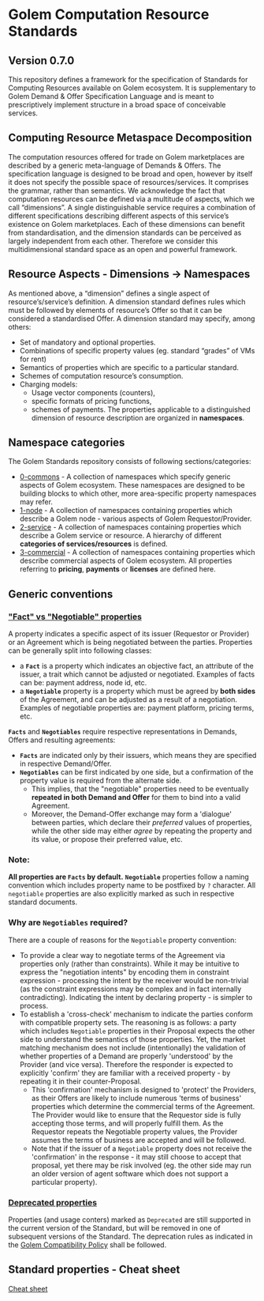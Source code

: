 # Golem Computation Resource Standards

## Version 0.7.0

This repository defines a framework for the specification of Standards for Computing Resources available on Golem ecosystem. It is supplementary to Golem Demand & Offer Specification Language and is meant to prescriptively implement structure in a broad space of conceivable services.

## Computing Resource Metaspace Decomposition
The computation resources offered for trade on Golem marketplaces are described by a generic meta-language of Demands & Offers. The specification language is designed to be broad and open, however by itself it does not specify the possible space of resources/services. It comprises the grammar, rather than semantics.
We acknowledge the fact that computation resources can be defined via a multitude of aspects, which we call “dimensions”. A single distinguishable service requires a combination of different specifications describing different aspects of this service’s existence on Golem marketplaces. Each of these dimensions can benefit from standardisation, and the dimension standards can be perceived as largely independent from each other. Therefore we consider this multidimensional standard space as an open and powerful framework.

## Resource Aspects - Dimensions -> Namespaces
As mentioned above, a “dimension” defines a single aspect of resource’s/service’s definition. A dimension standard defines rules which must be followed by elements of resource’s Offer so that it can be considered a standardised Offer. A dimension standard may specify, among others:
* Set of mandatory and optional properties.
* Combinations of specific property values (eg. standard “grades” of VMs for rent)
* Semantics of properties which are specific to a particular standard.
* Schemes of computation resource’s consumption.
* Charging models:
  * Usage vector components (counters),
  * specific formats of pricing functions,
  * schemes of payments.
The properties applicable to a distinguished dimension of resource description are organized in __namespaces__.

## Namespace categories

The Golem Standards repository consists of following sections/categories:

* [0-commons](0-commons) - A collection of namespaces which specify generic aspects of Golem ecosystem. These namespaces are designed to be building blocks to which other, more area-specific property namespaces may refer.
* [1-node](1-node) - A collection of namespaces containing properties which describe a Golem node - various aspects of Golem Requestor/Provider.
* [2-service](2-service) - A collection of namespaces containing properties which describe a Golem service or resource. A hierarchy of different **categories of services/resources** is defined.
* [3-commercial](3-commercial) - A collection of namespaces containing properties which describe commercial aspects of Golem ecosystem. All properties referring to **pricing**, **payments** or **licenses** are defined here.

## Generic conventions

### ["Fact" vs "Negotiable" properties](#negotiable-properties)

A property indicates a specific aspect of its issuer (Requestor or Provider) or an Agreement which is being negotiated between the parties. Properties can be generally split into following classes:
- a **`Fact`** is a property which indicates an objective fact, an attribute of the issuer, a trait which cannot be adjusted or negotiated. Examples of facts can be: payment address, node id, etc.
- a **`Negotiable`** property is a property which must be agreed by **both sides** of the Agreement, and can be adjusted as a result of a negotiation. Examples of negotiable properties are: payment platform, pricing terms, etc.

**`Facts`** and **`Negotiables`** require respective representations in Demands, Offers and resulting agreements:
- **`Facts`** are indicated only by their issuers, which means they are specified in respective Demand/Offer.
- **`Negotiables`** can be first indicated by one side, but a confirmation of the property value is required from the alternate side. 
  - This implies, that the "negotiable" properties need to be eventually **repeated in both Demand and Offer** for them to bind into a valid Agreement.
  - Moreover, the Demand-Offer exchange may form a 'dialogue' between parties, which declare their *preferred* values of properties, while the other side may either *agree* by repeating the property and its value, or propose their preferred value, etc.

### Note:

**All properties are `Facts` by default.** **`Negotiable`** properties follow a naming convention which includes property name to be postfixed by `?` character. All `negotiable` properties are also explicitly marked as such in respective standard documents.

### Why are `Negotiables` required?

There are a couple of reasons for the `Negotiable` property convention:
- To provide a clear way to negotiate terms of the Agreement via properties only (rather than constraints). While it may be intuitive to express the "negotiation intents" by encoding them in constraint expression - processing the intent by the receiver would be non-trivial (as the constraint expressions may be complex and in fact internally contradicting). Indicating the intent by declaring property - is simpler to process.
- To establish a 'cross-check' mechanism to indicate the parties conform with compatible property sets. The reasoning is as follows: a party which includes `Negotiable` properties in their Proposal expects the other side to understand the semantics of those properties. Yet, the market matching mechanism does not include (intentionally) the validation of whether properties of a Demand are properly 'understood' by the Provider (and vice versa). Therefore the responder is expected to explicitly 'confirm' they are familiar with a received property - by repeating it in their counter-Proposal. 
  - This 'confirmation' mechanism is designed to 'protect' the Providers, as their Offers are likely to include numerous 'terms of business' properties which determine the commercial terms of the Agreement. The Provider would like to ensure that the Requestor side is fully accepting those terms, and will properly fulfill them. As the Requestor repeats the Negotiable property values, the Provider assumes the terms of business are accepted and will be followed.
  - Note that if the issuer of a `Negotiable` property does not receive the 'confirmation' in the response - it may still choose to accept that proposal, yet there may be risk involved (eg. the other side may run an older version of agent software which does not support a particular property).

### [Deprecated properties](#deprecated-properties)

Properties (and usage conters) marked as `Deprecated` are still supported in the current version of the Standard, but will be removed in one of subsequent versions of the Standard. The deprecation rules as indicated in the [Golem Compatibility Policy](https://handbook.golem.network/see-also/compatibility-policy#deprecation-policy) shall be followed.

## Standard properties - Cheat sheet
[Cheat sheet](cheat_sheet.md)
